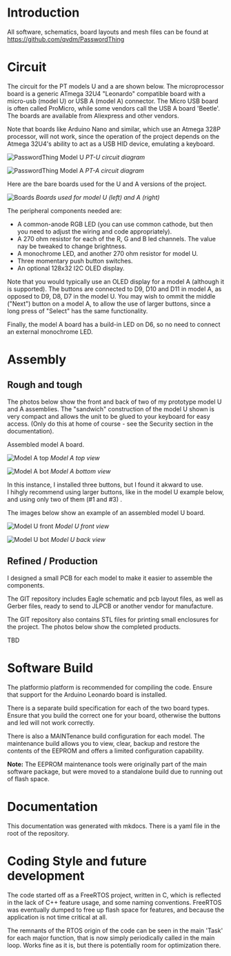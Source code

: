 # Introduction
All software, schematics, board layouts and mesh files can be found at 
https://github.com/qvdm/PasswordThing


# Circuit

The circuit for the PT models U and a are shown below.  The microprocessor board 
is a generic ATmega 32U4 "Leonardo" compatible board with a micro-usb (model U) 
or  USB A (model A) connector.  The Micro USB board is often called
ProMicro, while some vendors call the USB A board 'Beetle'. 
The boards are available from Aliexpress and other vendors.

Note that boards like Arduino Nano and similar, which use an Atmega 328P processor,
will not work, since the operation of the project depends on the Atmega 32U4's
ability to act as a USB HID device, emulating a keyboard. 

![PasswordThing Model U](img/PWT-U.png)
*PT-U circuit diagram*

![PasswordThing Model A](img/PWT-A.png)
*PT-A circuit diagram*

Here are the bare boards used for the U and A versions of the project.  

![Boards](img/boards.JPG)
*Boards used for model U (left) and A (right)*

The peripheral components needed are:

- A common-anode RGB LED (you can use common cathode, but then you need to adjust the wiring and code appropriately).
- A 270 ohm resistor for each of the R, G and B led channels. The value nay be tweaked to change brightness. 
- A monochrome LED, and another 270 ohm resistor for model U. 
- Three momentary push button switches.  
- An optional  128x32 I2C OLED display. 

Note  that you would typically use an OLED display for a model A
(although it is supported).  The buttons are connected to D9, D10 and D11 in
model A, as opposed to D9, D8, D7 in the  model U.  You may wish to ommit 
the middle ("Next") button on a model A, to allow the use of larger buttons, 
since a long press of "Select"  has the same functionality.  

Finally, the model A board has a  build-in LED on D6, so no need to connect an external 
monochrome LED.  


# Assembly
## Rough and tough

The photos below  show the front and back of two of my prototype model U and A
assemblies.  The "sandwich" construction of the model U shown is very compact and allows 
the unit to be glued to your keyboard for easy access.  (Only do this at home of 
course - see the Security section in the documentation).

Assembled model A board.

![Model A top](img/USBA-top.JPG)
*Model A top view*

![Model A bot](img/USBA-bottom.JPG)
*Model A bottom view*

In this instance, I installed three buttons, but I found it akward to use.  
I hihgly recommend  using larger buttons, like in the model U example below,
and using only two of them (#1 and #3) .  

The images below show an example of an assembled model U board. 

![Model U front](img/uusb_front.JPG)
*Model U front view*

![Model U bot](img/uusb_back.JPG)
*Model U back view*

## Refined / Production
I designed a small PCB for each model to make it easier to assemble the components.  

The GIT repository includes Eagle schematic and pcb layout files, as well as Gerber files, ready to send to JLPCB or another vendor for manufacture. 

The GIT repository also contains STL files for printing small enclosures for the project.  The photos below show the completed products.  

TBD


# Software Build
The platformio platform is recommended for compiling the code.  Ensure that
support for the Arduino Leonardo board is installed.  

There is a separate build specification for each of the two board types. 
Ensure that you build the correct one for your board, otherwise the 
buttons and led will not work correctly. 

There is also a MAINTenance build configuration for each model.  The maintenance build allows you to view, clear, backup and restore the contents of the EEPROM and offers a limited configuration capability.  

**Note:** The EEPROM maintenance tools were originally part of the main software package, but were moved to a standalone build due to running out of flash space.  

# Documentation
This documentation was generated with mkdocs.  There is a yaml file in the root of 
the repository. 

# Coding Style and future development
The code started off as a FreeRTOS project, written in C, which is reflected
in the lack of C++ feature usage, and some naming conventions.  FreeRTOS was 
eventually dumped to free up flash space for features, and because the
application is not time critical at all.  

The remnants of the RTOS origin of the code can be seen in the main 'Task'
for each major function, that is now simply periodically called in the main
loop. Works fine as it is, but there is potentially room for optimization
there.  


[comment]: # (Circuit designs at https://www.circuitlab.com/editor/) 
